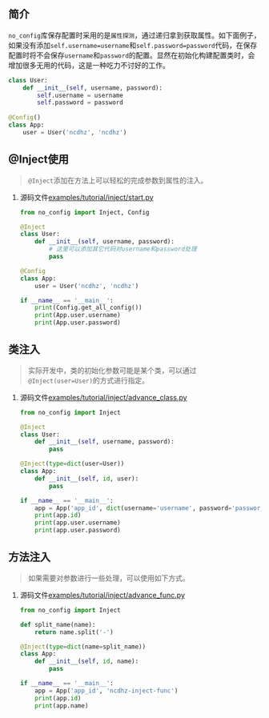 ## 简介

`no_config`库保存配置时采用的是`属性探测`，通过递归拿到获取属性。如下面例子，如果没有添加`self.username=username`和`self.password=password`代码，在保存配置时将不会保存`username`和`password`的配置。显然在初始化构建配置类时，会增加很多无用的代码，这是一种吃力不讨好的工作。

```python
class User:
    def __init__(self, username, password):
        self.username = username
        self.password = password
        
@Config()
class App:
    user = User('ncdhz', 'ncdhz')
```

## @Inject使用

> `@Inject`添加在方法上可以轻松的完成参数到属性的注入。

1. 源码文件[examples/tutorial/inject/start.py](https://github.com/ncdhz/no_config/blob/main/examples/tutorial/inject/start.py)

    ```python
    from no_config import Inject, Config

    @Inject
    class User:
        def __init__(self, username, password):
            # 这里可以添加其它代码对username和password处理
            pass

    @Config
    class App:
        user = User('ncdhz', 'ncdhz')

    if __name__ == '__main__':
        print(Config.get_all_config())
        print(App.user.username)
        print(App.user.password)
    ```

## 类注入

> 实际开发中，类的初始化参数可能是某个类，可以通过`@Inject(user=User)`的方式进行指定。

1. 源码文件[examples/tutorial/inject/advance_class.py](https://github.com/ncdhz/no_config/blob/main/examples/tutorial/inject/advance_class.py)

    ```python
    from no_config import Inject

    @Inject
    class User:
        def __init__(self, username, password):
            pass

    @Inject(type=dict(user=User))
    class App:
        def __init__(self, id, user):
            pass

    if __name__ == '__main__':
        app = App('app_id', dict(username='username', password='password'))
        print(app.id)
        print(app.user.username)
        print(app.user.password)
    ```

## 方法注入

> 如果需要对参数进行一些处理，可以使用如下方式。

1. 源码文件[examples/tutorial/inject/advance_func.py](https://github.com/ncdhz/no_config/blob/main/examples/tutorial/inject/advance_func.py)

    ```python
    from no_config import Inject

    def split_name(name):
        return name.split('-')

    @Inject(type=dict(name=split_name))
    class App:
        def __init__(self, id, name):
            pass

    if __name__ == '__main__':
        app = App('app_id', 'ncdhz-inject-func')
        print(app.id)
        print(app.name)
    ```
